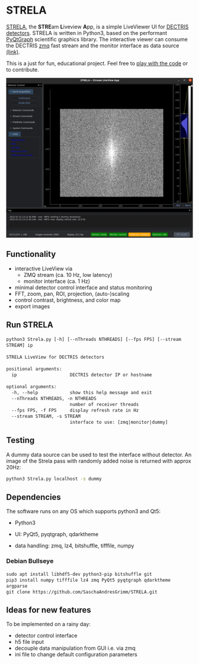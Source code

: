 # STRELA
[STRELA](https://www.google.com/search?sxsrf=AOaemvJWgRhlxkmkfXETJ5YNG2Ifkp2HkA:1642260626630&q=strela+pass&npsic=0&rflfq=1&rldoc=1&rllag=46813032,9796434,0&tbm=lcl&sxsrf=AOaemvJWgRhlxkmkfXETJ5YNG2Ifkp2HkA:1642260626630&sa=X&ved=2ahUKEwj465zKibT1AhUFgv0HHWSZAkoQtgN6BAgEEDQ&biw=752&bih=941&dpr=1#rlfi=hd:;si:;mv:[[46.8215164122907,9.804494880124759],[46.79842991954302,9.79024698583765],null,[46.80997440460023,9.797370932981204],15]), the **STRE**am **L**iveview **A**pp, is a simple LiveViewer UI for [DECTRIS detectors](https://www.dectris.com/). STRELA is written in Python3, based on the performant [PyQtGraph](https://www.pyqtgraph.org/) scientific graphics library. The interactive viewer can consume the DECTRIS [zmq](https://zeromq.org/languages/python/) fast stream and the monitor interface as data source [(link)](https://media.dectris.com/210607-DECTRIS-SIMPLON-API-Manual_EIGER2-chip-based_detectros.pdf).

This is a just for fun, educational project. Feel free to [play with the code](./LICENSE) or to contribute.

![itnerface](./ressources/interface.png)

## Functionality
* interactive LiveView via
  * ZMQ stream (ca. 10 Hz, low latency)
  * monitor interface (ca. 1 Hz)
* minimal detector control interface and status monitoring
* FFT, zoom, pan, ROI, projection, (auto-)scaling
* control contrast, brightness, and color map 
* export images

## Run STRELA
```
python3 Strela.py [-h] [--nThreads NTHREADS] [--fps FPS] [--stream STREAM] ip

STRELA LiveView for DECTRIS detectors

positional arguments:
  ip                    DECTRIS detector IP or hostname

optional arguments:
  -h, --help            show this help message and exit
  --nThreads NTHREADS, -n NTHREADS
                        number of receiver threads
  --fps FPS, -f FPS     display refresh rate in Hz
  --stream STREAM, -s STREAM
                        interface to use: [zmq|monitor|dummy]
```
## Testing
A dummy data source can be used to test the interface without detector. An image of the Strela pass with randomly added noise is returned with approx 20Hz:
```bash
python3 Strela.py localhost -s dummy
``` 

## Dependencies
The software runs on any OS which supports python3 and Qt5:

* Python3

* UI: PyQt5, pyqtgraph, qdarktheme

* data handling: zmq, lz4, bitshuffle, tifffile, numpy

### Debian Bullseye
```
sudo apt install libhdf5-dev python3-pip bitshuffle git
pip3 install numpy tifffile lz4 zmq PyQt5 pyqtgraph qdarktheme argparse
git clone https://github.com/SaschaAndresGrimm/STRELA.git
```

## Ideas for new features
To be implemented on a rainy day:
* detector control interface
* h5 file input
* decouple data manipulation from GUI i.e. via zmq
* ini file to change default configuration parameters

